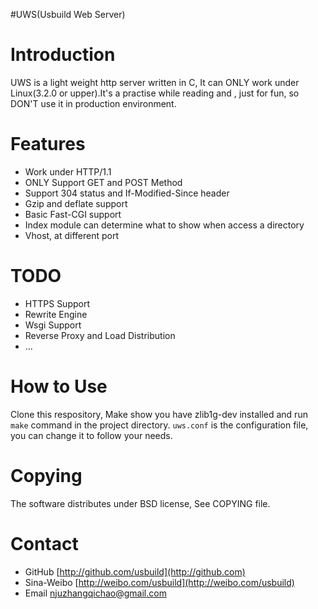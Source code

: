 #UWS(Usbuild Web Server)

Introduction
=================================================
UWS is a light weight http server written in C, It can ONLY work under Linux(3.2.0 or upper).It's a practise while reading <Advanced Programming in Unix Environment> and <Unix Net Programming>, just for fun, so DON'T use it in production environment.

Features
=================================================
* Work under HTTP/1.1
* ONLY Support GET and POST Method
* Support 304 status and If-Modified-Since header
* Gzip and deflate support
* Basic Fast-CGI support
* Index module can determine what to show when access a directory
* Vhost, at different port

TODO
================================================
* HTTPS Support
* Rewrite Engine
* Wsgi Support
* Reverse Proxy and Load Distribution
* ...

How to Use
===============================================
Clone this respository, Make show you have zlib1g-dev installed and run `make` command in the project directory. `uws.conf` is the configuration file, you can change it to follow your needs.

Copying
==============================================
The software distributes under BSD license, See COPYING file.

Contact
==============================================
* GitHub [http://github.com/usbuild](http://github.com)
* Sina-Weibo [http://weibo.com/usbuild](http://weibo.com/usbuild)
* Email [njuzhangqichao@gmail.com](mailto:njuzhangqichao@gmail.com)
